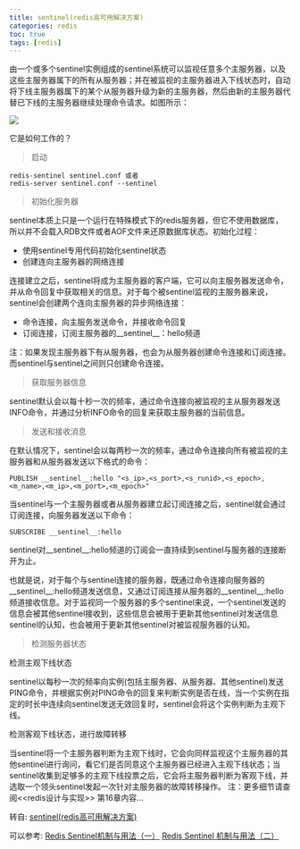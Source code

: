 ```yaml
---
title: sentinel(redis高可用解决方案)
categories: redis   
toc: true  
tags: [redis]
---
```




由一个或多个sentinel实例组成的sentinel系统可以监视任意多个主服务器，以及这些主服务器属下的所有从服务器；并在被监视的主服务器进入下线状态时，自动将下线主服务器属下的某个从服务器升级为新的主服务器，然后由新的主服务器代替已下线的主服务器继续处理命令请求。如图所示：


![](http://ols7leonh.bkt.clouddn.com//assert/img/nosql/redis/sentinel/1.png)
 

它是如何工作的？

> 启动

```
redis-sentinel sentinel.conf 或者
redis-server sentinel.conf --sentinel

```

> 初始化服务器

sentinel本质上只是一个运行在特殊模式下的redis服务器，但它不使用数据库，所以并不会载入RDB文件或者AOF文件来还原数据库状态。初始化过程：

* 使用sentinel专用代码初始化sentinel状态
* 创建连向主服务器的网络连接


连接建立之后，sentinel将成为主服务器的客户端，它可以向主服务器发送命令，并从命令回复中获取相关的信息。对于每个被sentinel监视的主服务器来说，sentinel会创建两个连向主服务器的异步网络连接：

* 命令连接，向主服务发送命令，并接收命令回复
* 订阅连接，订阅主服务器的__sentinel__：hello频道


注：如果发现主服务器下有从服务器，也会为从服务器创建命令连接和订阅连接。而sentinel与sentinel之间则只创建命令连接。

> 获取服务器信息

sentinel默认会以每十秒一次的频率，通过命令连接向被监视的主从服务器发送INFO命令，并通过分析INFO命令的回复来获取主服务器的当前信息。

> 发送和接收消息

在默认情况下，sentinel会以每两秒一次的频率，通过命令连接向所有被监视的主服务器和从服务器发送以下格式的命令：
```
PUBLISH __sentinel__:hello "<s_ip>,<s_port>,<s_runid>,<s_epoch>,<m_name>,<m_ip>,<m_port>,<m_epoch>"
```

当sentinel与一个主服务器或者从服务器建立起订阅连接之后，sentinel就会通过订阅连接，向服务器发送以下命令：

```
SUBSCRIBE __sentinel__:hello
```

sentinel对__sentinel__:hello频道的订阅会一直持续到sentinel与服务器的连接断开为止。
 
也就是说，对于每个与sentinel连接的服务器，既通过命令连接向服务器的__sentinel__:hello频道发送信息，又通过订阅连接从服务器的__sentinel__:hello频道接收信息。对于监视同一个服务器的多个sentinel来说，一个sentinel发送的信息会被其他sentinel接收到，这些信息会被用于更新其他sentinel对发送信息sentinel的认知，也会被用于更新其他sentinel对被监视服务器的认知。

> 检测服务器状态

检测主观下线状态
 
sentinel以每秒一次的频率向实例(包括主服务器、从服务器、其他sentinel)发送PING命令，并根据实例对PING命令的回复来判断实例是否在线，当一个实例在指定的时长中连续向sentinel发送无效回复时，sentinel会将这个实例判断为主观下线。
 
检测客观下线状态，进行故障转移
 
当sentinel将一个主服务器判断为主观下线时，它会向同样监视这个主服务器的其他sentinel进行询问，看它们是否同意这个主服务器已经进入主观下线状态；当sentinel收集到足够多的主观下线投票之后，它会将主服务器判断为客观下线，并选取一个领头sentinel发起一次针对主服务器的故障转移操作。
注：更多细节请查阅<<redis设计与实现>> 第16章内容...



转自:
[sentinel(redis高可用解决方案)](https://segmentfault.com/a/1190000004647243)


可以参考:
[Redis Sentinel机制与用法（一）](https://segmentfault.com/a/1190000002680804)
[Redis Sentinel 机制与用法（二）](https://segmentfault.com/a/1190000002685515)


